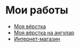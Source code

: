 # Мои работы
- [Моя вёрстка](https://Muzagov.github.io/Finish/)
- [Моя вёрстка на ангулар](https://Muzagov.github.io/finishAng/)
- [Интернет-магазин](https://Muzagov.github.io/Shop/)
